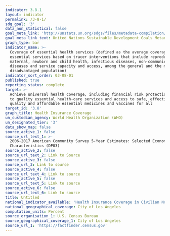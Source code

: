 ```yaml
---
indicator: 3.8.1
layout: indicator
permalink: /3-8-1/
sdg_goal: '3'
data_non_statistical: false
goal_meta_link: 'http://unstats.un.org/sdgs/files/metadata-compilation/Metadata-Goal-3.pdf'
goal_meta_link_text: United Nations Sustainable Development Goals Metadata (pdf 865kB)
graph_type: bar
indicator_name: >-
  Coverage of essential health services (defined as the average coverage of
  essential services based on tracer interventions that include reproductive,
  maternal, newborn and child health, infectious diseases, non-communicable
  diseases and service capacity and access, among the general and the most
  disadvantaged population)
indicator_sort_order: 03-08-01
published: true
reporting_status: complete
target: >-
  Achieve universal health coverage, including financial risk protection, access
  to quality essential health-care services and access to safe, effective,
  quality and affordable essential medicines and vaccines for all
target_id: '3.8'
graph_title: Health Insurance Coverage
un_custodian_agency: World Health Organization (WHO)
un_designated_tier: '3'
data_show_map: false
source_active_1: false
source_url_text_1: >-
  2006-2017 American Community Survey 5-Year Estimates: Selected Economic
  Characteristics (DP03)
source_active_2: false
source_url_text_2: Link to Source
source_active_3: false
source_url_3: Link to source
source_active_4: false
source_url_text_4: Link to source
source_active_5: false
source_url_text_5: Link to source
source_active_6: false
source_url_text_6: Link to source
title: Untitled
national_indicator_available: 'Health Insurance Coverage in Civilian Noninstitutionalized Population '
national_geographical_coverage: City of Los Angeles
computation_units: Percent
source_organisation_1: U.S. Census Bureau
source_geographical_coverage_1: City of Los Angeles
source_url_1: 'https://factfinder.census.gov'
---
```


